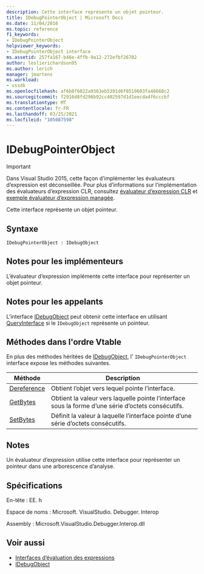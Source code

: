```yaml
---
description: Cette interface représente un objet pointeur.
title: IDebugPointerObject | Microsoft Docs
ms.date: 11/04/2016
ms.topic: reference
f1_keywords:
- IDebugPointerObject
helpviewer_keywords:
- IDebugPointerObject interface
ms.assetid: 257fa167-b46e-4ffb-9a12-272efbf26702
author: leslierichardson95
ms.author: lerich
manager: jmartens
ms.workload:
- vssdk
ms.openlocfilehash: af6b8f6022a9363eb5391d6f0519603fa48668c2
ms.sourcegitcommit: f2916d8fd296b92cc402597d1d1eecda4f6cccbf
ms.translationtype: MT
ms.contentlocale: fr-FR
ms.lasthandoff: 03/25/2021
ms.locfileid: "105087598"
---
```

# <a name="idebugpointerobject"></a>IDebugPointerObject
> [!IMPORTANT]
> Dans Visual Studio 2015, cette façon d’implémenter les évaluateurs d’expression est déconseillée. Pour plus d’informations sur l’implémentation des évaluateurs d’expression CLR, consultez [évaluateur d’expression CLR](https://github.com/Microsoft/ConcordExtensibilitySamples/wiki/CLR-Expression-Evaluators) et [exemple évaluateur d’expression managée](https://github.com/Microsoft/ConcordExtensibilitySamples/wiki/Managed-Expression-Evaluator-Sample).

 Cette interface représente un objet pointeur.

## <a name="syntax"></a>Syntaxe

```
IDebugPointerObject : IDebugObject
```

## <a name="notes-for-implementers"></a>Notes pour les implémenteurs
 L’évaluateur d’expression implémente cette interface pour représenter un objet pointeur.

## <a name="notes-for-callers"></a>Notes pour les appelants
 L’interface [IDebugObject](../../../extensibility/debugger/reference/idebugobject.md) peut obtenir cette interface en utilisant [QueryInterface](/cpp/atl/queryinterface) si le `IDebugObject` représente un pointeur.

## <a name="methods-in-vtable-order"></a>Méthodes dans l'ordre Vtable
 En plus des méthodes héritées de [IDebugObject](../../../extensibility/debugger/reference/idebugobject.md), l' `IDebugPointerObject` interface expose les méthodes suivantes.

|Méthode|Description|
|------------|-----------------|
|[Dereference](../../../extensibility/debugger/reference/idebugpointerobject-dereference.md)|Obtient l’objet vers lequel pointe l’interface.|
|[GetBytes](../../../extensibility/debugger/reference/idebugpointerobject-getbytes.md)|Obtient la valeur vers laquelle pointe l’interface sous la forme d’une série d’octets consécutifs.|
|[SetBytes](../../../extensibility/debugger/reference/idebugpointerobject-setbytes.md)|Définit la valeur à laquelle l’interface pointe d’une série d’octets consécutifs.|

## <a name="remarks"></a>Notes
 Un évaluateur d’expression utilise cette interface pour représenter un pointeur dans une arborescence d’analyse.

## <a name="requirements"></a>Spécifications
 En-tête : EE. h

 Espace de noms : Microsoft. VisualStudio. Debugger. Interop

 Assembly : Microsoft.VisualStudio.Debugger.Interop.dll

## <a name="see-also"></a>Voir aussi
- [Interfaces d’évaluation des expressions](../../../extensibility/debugger/reference/expression-evaluation-interfaces.md)
- [IDebugObject](../../../extensibility/debugger/reference/idebugobject.md)
